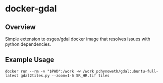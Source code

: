 # docker-gdal

## Overview

Simple extension to osgeo/gdal docker image that resolves issues with python dependencies.

## Example Usage

```
docker run --rm -v "$PWD":/work -w /work pchynoweth/gdal:ubuntu-full-latest gdal2tiles.py --zoom=1-6 SR_HR.tif tiles
```

